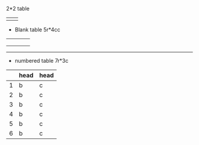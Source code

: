 2*2 table

| | | 
|-|-|
| | |


- Blank table 5r*4cc

| | | | |
|-|-|-|-|
| | | | |
| | | | |
| | | | |

---

 - numbered table  7r*3c

|     | head | head |
|---  |  --- | ---  |
|    1|     b|     c|
|    2|     b|     c|
|    3|     b|     c|
|    4|     b|     c|
|    5|     b|     c|
|    6|     b|     c|
